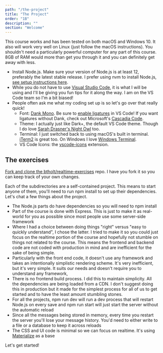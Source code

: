 ```yaml
---
path: "/the-project"
title: "The Project"
order: "1B"
description: ""
section: "Welcome"
---
```


This course works and has been tested on both macOS and Windows 10. It also will work very well on Linux (just follow the macOS instructions). You shouldn't need a particularly powerful computer for any part of this course. 8GB of RAM would more than get you through it and you can definitely get away with less.

- Install Node.js. Make sure your version of Node.js is at least 12, preferably the latest stable release. I prefer using nvm to install Node.js, [see setup instructions here][nvm].
- While you do not have to use [Visual Studio Code][vsc], it is what I will be using and I'll be giving you fun tips for it along the way. I am on the VS Code team so I'm a bit biased!
- People often ask me what my coding set up is so let's go over that really quick!
  - Font: [Dank Mono][dank]. Be sure to [enable ligatures][ligatures] in VS Code! If you want ligatures without Dank, check out Microsoft's [Cascadia Code][cascadia].
  - Theme: I actually just like Dark+, the default VS Code theme. Though I do love [Sarah Drasner's Night Owl][night-owl] too.
  - Terminal: I just switched back to using macOS's built in terminal. [iTerm2][iterm] is great too. On Windows I love [Windows Terminal][terminal].
  - VS Code Icons: the [vscode-icons][icons] extension.

## The exercises

[Fork and clone the btholt/realtime-exercises][exercises] repo. I have you fork it so you can keep track of your own changes.

Each of the subdirectories are a self-contained project. This means to start anyone of them, you'll need to run npm install to set up their dependencies. Let's chat a few things about the project.

- The Node.js parts do have dependencies so you will need to npm install
- Part of the course is done with Express. This is just to make it as real-world for you as possible since most people use some server-side framework
- Where I had a choice between doing things "right" versus "easy to quickly understand", I chose the latter. I tried to make it so you could just focus on the realtime portion of the course and hopefully not stumble on things not related to the course. This means the frontend and backend code are not coded with production in mind and are inefficient for the sake of being simple.
- Particularly with the front end code, it doesn't use any framework and takes an intentionally simplistic rendering scheme. It's very inefficient, but it's very simple. It suits our needs and doesn't require you to understand any framework,
- There is no frontend build process. I did this to maintain simplicity. All the dependencies are being loaded from a CDN. I don't suggest doing this in production but it made for the simplest process for all of us to get started and to have the least amount stumbling stones.
- For all the projects, npm run dev will run a dev process that will restart Node.js on every save and npm run start will just start the server without the automatic reload
- Since all the messages being stored in memory, every time you restart the server you'll lose your message history. You'd need to either write to a file or a database to keep it across reloads
- The CSS and UI code is minimal so we can focus on realtime. It's using [Materialize][materialize] as a base

Let's get started!

[nvm]: https://github.com/nvm-sh/nvm
[vsc]: https://code.visualstudio.com/
[dank]: https://gumroad.com/l/dank-mono
[ligatures]: https://worldofzero.com/posts/enable-font-ligatures-vscode/
[night-owl]: https://marketplace.visualstudio.com/items?itemName=sdras.night-owl
[cascadia]: https://github.com/microsoft/cascadia-code
[terminal]: https://www.microsoft.com/en-us/p/windows-terminal/9n0dx20hk701?activetab=pivot:overviewtab
[icons]: https://marketplace.visualstudio.com/items?itemName=vscode-icons-team.vscode-icons
[iterm]: https://iterm2.com/
[exercises]: https://github.com/btholt/realtime-exercises
[materialize]: https://materializecss.com/
